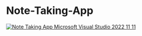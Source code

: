 # Note-Taking-App

[![Note Taking App Microsoft Visual Studio 2022 11 11](http://img.youtube.com/vi/H34xe88EsIc/0.jpg)](https://youtu.be/H34xe88EsIc")




